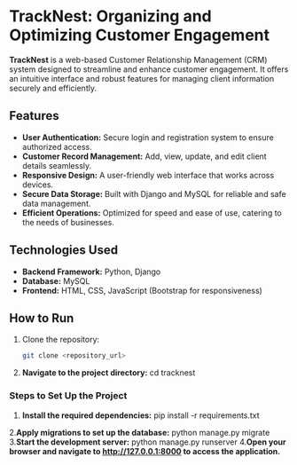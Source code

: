 # TrackNest: Organizing and Optimizing Customer Engagement

**TrackNest** is a web-based Customer Relationship Management (CRM) system designed to streamline and enhance customer engagement. It offers an intuitive interface and robust features for managing client information securely and efficiently.

## Features
- **User Authentication:** Secure login and registration system to ensure authorized access.
- **Customer Record Management:** Add, view, update, and edit client details seamlessly.
- **Responsive Design:** A user-friendly web interface that works across devices.
- **Secure Data Storage:** Built with Django and MySQL for reliable and safe data management.
- **Efficient Operations:** Optimized for speed and ease of use, catering to the needs of businesses.

## Technologies Used
- **Backend Framework:** Python, Django
- **Database:** MySQL
- **Frontend:** HTML, CSS, JavaScript (Bootstrap for responsiveness)

## How to Run
1. Clone the repository:
   ```bash
   git clone <repository_url>


1. **Navigate to the project directory:**
   cd tracknest

### Steps to Set Up the Project

1. **Install the required dependencies:**
   pip install -r requirements.txt
   
2.**Apply migrations to set up the database:**
   python manage.py migrate
3.**Start the development server:**
   python manage.py runserver
4.**Open your browser and navigate to http://127.0.0.1:8000 to access the application.**
    
